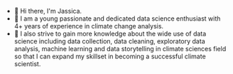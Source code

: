 - 👋 Hi there, I'm Jassica.
- 👀 I am a young passionate and dedicated data science enthusiast with 4+ years of experience in climate change analysis. 
- 🌱 I also strive to gain more knowledge about the wide use of data science including data collection, data cleaning, exploratory data analysis, machine learning and data storytelling in climate sciences field so that I can expand my skillset in becoming a successful climate scientist.


<!---
JassLyn1001/JassLyn1001 is a ✨ special ✨ repository because its `README.md` (this file) appears on your GitHub profile.
You can click the Preview link to take a look at your changes.
--->
